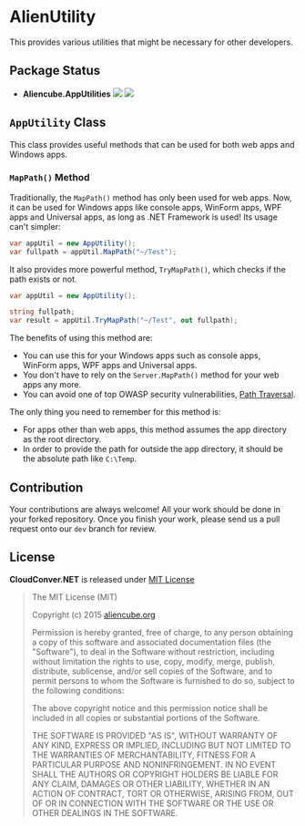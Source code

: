 # AlienUtility #

This provides various utilities that might be necessary for other developers.


## Package Status ##

* **Aliencube.AppUtilities** [![](https://img.shields.io/nuget/v/Aliencube.AppUtilities.svg)](https://www.nuget.org/packages/Aliencube.AppUtilities/) [![](https://img.shields.io/nuget/dt/Aliencube.AppUtilities.svg)](https://www.nuget.org/packages/Aliencube.AppUtilities/)


## `AppUtility` Class ##

This class provides useful methods that can be used for both web apps and Windows apps.


### `MapPath()` Method ###

Traditionally, the `MapPath()` method has only been used for web apps. Now, it can be used for Windows apps like console apps, WinForm apps, WPF apps and Universal apps, as long as .NET Framework is used! Its usage can't simpler:

```csharp
var appUtil = new AppUtility();
var fullpath = appUtil.MapPath("~/Test");
```

It also provides more powerful method, `TryMapPath()`, which checks if the path exists or not.

```csharp
var appUtil = new AppUtility();

string fullpath;
var result = appUtil.TryMapPath("~/Test", out fullpath);
```

The benefits of using this method are:

* You can use this for your Windows apps such as console apps, WinForm apps, WPF apps and Universal apps.
* You don't have to rely on the `Server.MapPath()` method for your web apps any more.
* You can avoid one of top OWASP security vulnerabilities, [Path Traversal](https://www.owasp.org/index.php/Path_Traversal).

The only thing you need to remember for this method is:

* For apps other than web apps, this method assumes the app directory as the root directory.
* In order to provide the path for outside the app directory, it should be the absolute path like `C:\Temp`.


## Contribution ##

Your contributions are always welcome! All your work should be done in your forked repository. Once you finish your work, please send us a pull request onto our `dev` branch for review.


## License ##

**CloudConver.NET** is released under [MIT License](http://opensource.org/licenses/MIT)

> The MIT License (MIT)
>
> Copyright (c) 2015 [aliencube.org](http://aliencube.org)
> 
> Permission is hereby granted, free of charge, to any person obtaining a copy of this software and associated documentation files (the "Software"), to deal in the Software without restriction, including without limitation the rights to use, copy, modify, merge, publish, distribute, sublicense, and/or sell copies of the Software, and to permit persons to whom the Software is furnished to do so, subject to the following conditions:
> 
> The above copyright notice and this permission notice shall be included in all copies or substantial portions of the Software.
> 
> THE SOFTWARE IS PROVIDED "AS IS", WITHOUT WARRANTY OF ANY KIND, EXPRESS OR IMPLIED, INCLUDING BUT NOT LIMITED TO THE WARRANTIES OF MERCHANTABILITY, FITNESS FOR A PARTICULAR PURPOSE AND NONINFRINGEMENT. IN NO EVENT SHALL THE AUTHORS OR COPYRIGHT HOLDERS BE LIABLE FOR ANY CLAIM, DAMAGES OR OTHER LIABILITY, WHETHER IN AN ACTION OF CONTRACT, TORT OR OTHERWISE, ARISING FROM, OUT OF OR IN CONNECTION WITH THE SOFTWARE OR THE USE OR OTHER DEALINGS IN THE SOFTWARE.
